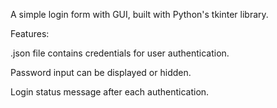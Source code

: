A simple login form with GUI, built with Python's tkinter library.

Features:

.json file contains credentials for user authentication.

Password input can be displayed or hidden.

Login status message after each authentication.

